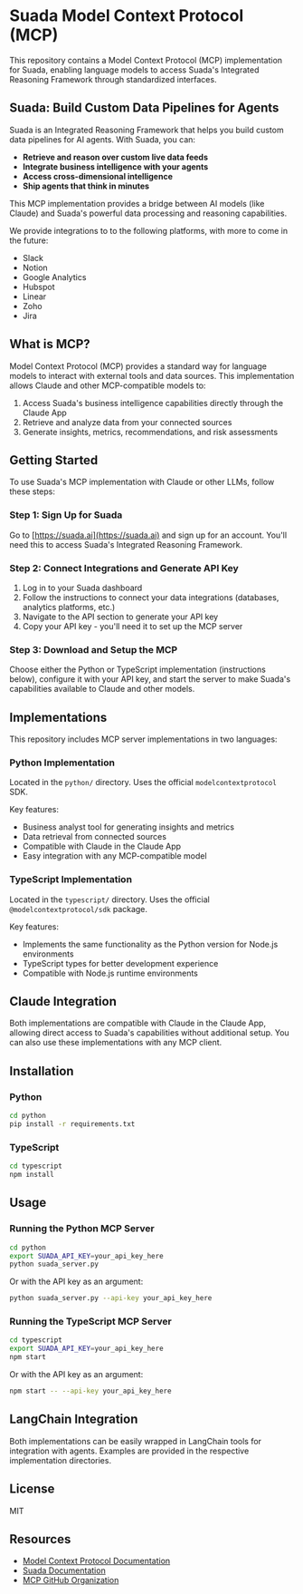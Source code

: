 # Suada Model Context Protocol (MCP)

This repository contains a Model Context Protocol (MCP) implementation for Suada, enabling language models to access Suada's Integrated Reasoning Framework through standardized interfaces.

## Suada: Build Custom Data Pipelines for Agents

Suada is an Integrated Reasoning Framework that helps you build custom data pipelines for AI agents. With Suada, you can:

- **Retrieve and reason over custom live data feeds**
- **Integrate business intelligence with your agents**
- **Access cross-dimensional intelligence**
- **Ship agents that think in minutes**

This MCP implementation provides a bridge between AI models (like Claude) and Suada's powerful data processing and reasoning capabilities.

We provide integrations to to the following platforms, with more to come in the future:

- Slack
- Notion
- Google Analytics
- Hubspot
- Linear
- Zoho
- Jira

## What is MCP?

Model Context Protocol (MCP) provides a standard way for language models to interact with external tools and data sources. This implementation allows Claude and other MCP-compatible models to:

1. Access Suada's business intelligence capabilities directly through the Claude App
2. Retrieve and analyze data from your connected sources
3. Generate insights, metrics, recommendations, and risk assessments

## Getting Started

To use Suada's MCP implementation with Claude or other LLMs, follow these steps:

### Step 1: Sign Up for Suada

Go to [https://suada.ai](https://suada.ai) and sign up for an account. You'll need this to access Suada's Integrated Reasoning Framework.

### Step 2: Connect Integrations and Generate API Key

1. Log in to your Suada dashboard
2. Follow the instructions to connect your data integrations (databases, analytics platforms, etc.)
3. Navigate to the API section to generate your API key
4. Copy your API key - you'll need it to set up the MCP server

### Step 3: Download and Setup the MCP

Choose either the Python or TypeScript implementation (instructions below), configure it with your API key, and start the server to make Suada's capabilities available to Claude and other models.

## Implementations

This repository includes MCP server implementations in two languages:

### Python Implementation

Located in the `python/` directory. Uses the official `modelcontextprotocol` SDK.

Key features:
- Business analyst tool for generating insights and metrics
- Data retrieval from connected sources
- Compatible with Claude in the Claude App
- Easy integration with any MCP-compatible model

### TypeScript Implementation

Located in the `typescript/` directory. Uses the official `@modelcontextprotocol/sdk` package.

Key features:
- Implements the same functionality as the Python version for Node.js environments
- TypeScript types for better development experience
- Compatible with Node.js runtime environments

## Claude Integration

Both implementations are compatible with Claude in the Claude App, allowing direct access to Suada's capabilities without additional setup. You can also use these implementations with any MCP client.

## Installation

### Python
```bash
cd python
pip install -r requirements.txt
```

### TypeScript

```bash
cd typescript
npm install
```

## Usage

### Running the Python MCP Server

```bash
cd python
export SUADA_API_KEY=your_api_key_here
python suada_server.py
```

Or with the API key as an argument:

```bash
python suada_server.py --api-key your_api_key_here
```

### Running the TypeScript MCP Server

```bash
cd typescript
export SUADA_API_KEY=your_api_key_here
npm start
```

Or with the API key as an argument:

```bash
npm start -- --api-key your_api_key_here
```

## LangChain Integration

Both implementations can be easily wrapped in LangChain tools for integration with agents. Examples are provided in the respective implementation directories.

## License

MIT

## Resources

- [Model Context Protocol Documentation](https://modelcontextprotocol.io/)
- [Suada Documentation](https://docs.suada.ai/)
- [MCP GitHub Organization](https://github.com/modelcontextprotocol/) 
